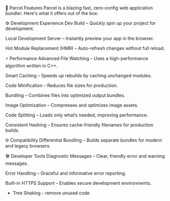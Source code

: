 🚀 Parcel Features
Parcel is a blazing fast, zero-config web application bundler. Here's what it offers out of the box:

⚙️ Development Experience
Dev Build – Quickly spin up your project for development.

Local Development Server – Instantly preview your app in the browser.

Hot Module Replacement (HMR) – Auto-refresh changes without full reload.

⚡ Performance
Advanced File Watching – Uses a high-performance algorithm written in C++.

Smart Caching – Speeds up rebuilds by caching unchanged modules.

Code Minification – Reduces file sizes for production.

Bundling – Combines files into optimized output bundles.

Image Optimization – Compresses and optimizes image assets.

Code Splitting – Loads only what’s needed, improving performance.

Consistent Hashing – Ensures cache-friendly filenames for production builds.

🌐 Compatibility
Differential Bundling – Builds separate bundles for modern and legacy browsers.

🛠️ Developer Tools
Diagnostic Messages – Clear, friendly error and warning messages.

Error Handling – Graceful and informative error reporting.

Built-in HTTPS Support – Enables secure development environments.

- Tree Shaking - remove unused code 
